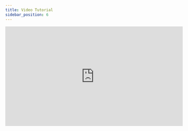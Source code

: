 ```yaml
---
title: Video Tutorial
sidebar_position: 6
---
```


<iframe width="560" height="315" src="https://www.youtube.com/embed/Gr5xFCDyRJA" title="YouTube video player" frameborder="0" allowfullscreen= "true"></iframe>